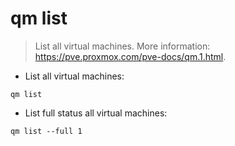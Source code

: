 # qm list

> List all virtual machines.
> More information: <https://pve.proxmox.com/pve-docs/qm.1.html>.

- List all virtual machines:

`qm list`

- List full status all virtual machines:

`qm list --full 1`
